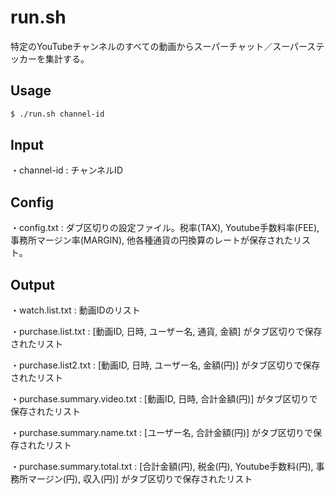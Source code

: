 # run.sh

特定のYouTubeチャンネルのすべての動画からスーパーチャット／スーパーステッカーを集計する。

## Usage

```bash
$ ./run.sh channel-id
```

## Input

・channel-id : チャンネルID

## Config

・config.txt : ダブ区切りの設定ファイル。税率(TAX), Youtube手数料率(FEE), 事務所マージン率(MARGIN), 他各種通貨の円換算のレートが保存されたリスト。

## Output

・watch.list.txt : 動画IDのリスト

・purchase.list.txt : [動画ID, 日時, ユーザー名, 通貨, 金額] がタブ区切りで保存されたリスト

・purchase.list2.txt : [動画ID, 日時, ユーザー名, 金額(円)] がタブ区切りで保存されたリスト

・purchase.summary.video.txt : [動画ID, 日時, 合計金額(円)] がタブ区切りで保存されたリスト

・purchase.summary.name.txt : [ユーザー名, 合計金額(円)] がタブ区切りで保存されたリスト

・purchase.summary.total.txt : [合計金額(円), 税金(円), Youtube手数料(円), 事務所マージン(円), 収入(円)] がタブ区切りで保存されたリスト
